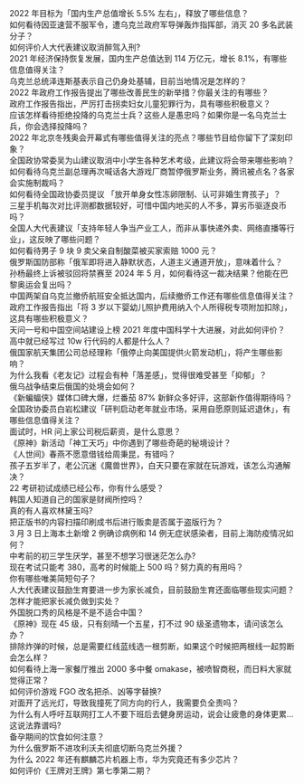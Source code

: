 2022 年目标为「国内生产总值增长 5.5% 左右」，释放了哪些信息？  
如何看待因亚速营不服军令，遭乌克兰政府军导弹轰炸指挥部，消灭 20 多名武装分子？  
如何评价人大代表建议取消醉驾入刑?  
2021 年经济保持恢复发展，国内生产总值达到 114 万亿元，增长 8.1%，有哪些信息值得关注？  
乌克兰总统泽连斯基表示自己仍身处基辅，目前当地情况是怎样的？  
2022 年政府工作报告提出了哪些改善民生的新举措？你最关注的有哪些？  
政府工作报告指出，严厉打击拐卖妇女儿童犯罪行为，具有哪些积极意义？  
应该怎样看待拒绝投降的乌克兰士兵？这些人是愚忠吗？如果你是一名乌克兰士兵，你会选择投降吗？  
2022 年北京冬残奥会开幕式有哪些值得关注的亮点？哪些节目给你留下了深刻印象？  
全国政协常委吴为山建议取消中小学生各种艺术考级，此建议将会带来哪些影响？  
如何看待乌克兰副总理再次喊话各大游戏厂商暂停俄罗斯业务，腾讯被点名？各家会实施制裁吗？  
如何看待全国政协委员提议 「放开单身女性冻卵限制、认可非婚生育孩子」？  
三星手机每次对比评测都数据较好，可惜中国内地买的人不多，算劣币驱逐良币吗？  
全国人大代表建议「支持年轻人争当产业工人，而非从事快递外卖、网络直播等行业」，这反映了哪些问题？  
如何看待男子 9 块 9 卖父亲自制酸菜被买家索赔 1000 元？  
俄罗斯国防部称「俄军即将进入静默状态，人道主义通道开放」，意味着什么？  
孙杨最终上诉被驳回将禁赛至 2024 年 5 月，如何看待这一裁决结果？他能在巴黎奥运会复出吗？  
中国两架自乌克兰撤侨航班安全抵达国内，后续撤侨工作还有哪些信息值得关注？  
政府工作报告指出「将 3 岁以下婴幼儿照护费用纳入个人所得税专项附加扣除」，这具有哪些积极意义？  
天问一号和中国空间站建设上榜 2021 年度中国科学十大进展，对此如何评价？  
高中就已经写过 10w 行代码的人都是什么人？  
俄国家航天集团公司总经理称「俄停止向美国提供火箭发动机」，将产生哪些影响？  
为什么我看《老友记》过程会有种「落差感」，觉得很难受甚至「抑郁」？  
俄乌战争结束后俄国的处境会如何？  
《新蝙蝠侠》媒体口碑大爆，烂番茄 87% 新鲜众多好评，这部新作值得期待吗？  
全国政协委员白岩松建议「研判启动老年就业市场，采用自愿原则延迟退休」，有哪些信息值得关注？  
面试时，HR 问上家公司税后薪资，是什么意思？  
《原神》新活动「神工天巧」中你遇到了哪些奇葩的秘境设计？  
《人世间》春燕不愿意借钱给周秉昆，有错吗？  
孩子五岁半了，老公沉迷《魔兽世界》，白天只要在家就在玩游戏，该怎么沟通解决？  
22 考研初试成绩已经公布，你有什么感受？  
韩国人知道自己的国家是财阀所控吗？  
真的有人喜欢林黛玉吗?  
把正版书的内容扫描印刷成书后进行贩卖是否属于盗版行为？  
3 月 3 日上海本土新增 2 例确诊病例和 14 例无症状感染者，目前上海防疫情况如何？  
中考前的初三学生厌学，甚至不想学习很迷茫怎么办?  
现在考试只能考 380，高考的时候能上 500 吗？努力真的有用吗？  
你有哪些唯美简短句子？  
人大代表建议鼓励生育要进一步为家长减负，目前鼓励生育还面临哪些现实问题？怎样才能把家长减负做到实处？  
外国脱口秀的风格是不是不适合中国？  
《原神》现在 45 级，只有刻晴一个五星，打不过 90 级圣遗物本，请问该怎么办？  
排除炸弹的时候，总是需要红线蓝线选一根剪断，如果这个时候把两根线一起剪断会怎么样？  
如何看待上海一家餐厅推出 2000 多中餐 omakase，被喷智商税，而日料大家就觉得正常？  
如何评价游戏 FGO 改名把杀、凶等字替换?  
对面开了远光灯，导致我撞死了同方向的行人，我需要负全责吗？  
为什么有人呼吁互联网打工人不要下班后去健身房运动，说会让疲惫的身体更累…这说法靠谱吗?  
备孕期间的饮食如何注意？  
为什么俄罗斯不进攻利沃夫彻底切断乌克兰外援？  
为什么 2022 年还有麒麟芯片机器上市，华为究竟还有多少芯片？  
如何评价《王牌对王牌》第七季第二期？  
